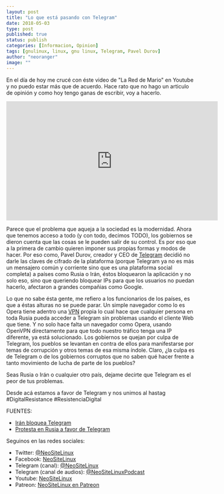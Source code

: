 ```yaml
---
layout: post
title: "Lo que está pasando con Telegram"
date: 2018-05-03
type: post
published: true
status: publish
categories: [Informacion, Opinion]
tags: [gnulinux, linux, gnu linux, Telegram, Pavel Durov]
author: "neoranger"
image: ""
---
```


En el día de hoy me crucé con éste video de "La Red de Mario" en Youtube y no puedo estar más que de acuerdo. Hace rato que no hago un articulo de opinión y como hoy tengo ganas de escribir, voy a hacerlo.

<center><iframe width="560" height="315" src="https://www.youtube.com/embed/NHLIj3FEG9g" frameborder="0" allow="autoplay; encrypted-media" allowfullscreen></iframe></center>

Parece que el problema que aqueja a la sociedad es la modernidad. Ahora que tenemos acceso a todo (y con todo, decimos TODO), los gobiernos se dieron cuenta que las cosas se le pueden salir de su control. Es por eso que a la primera de cambio quieren imponer sus propias formas y modos de hacer. Por eso como, Pavel Durov, creador y CEO de [Telegram](https://telegram.org) decidió no darle las claves de cifrado de la plataforma (porque Telegram ya no es más un mensajero común y corriente sino que es una plataforma social completa) a países como Rusia o Irán, éstos bloquearon la aplicación y no solo eso, sino que queriendo bloquear IPs para que los usuarios no puedan hacerlo, afectaron a grandes compañias como Google.

Lo que no sabe ésta gente, me refiero a los funcionarios de los países, es que a éstas alturas no se puede parar. Un simple navegador como lo es Opera tiene adentro una [VPN](https://es.wikipedia.org/wiki/Red_privada_virtual) propia lo cual hace que cualquier persona en toda Rusia pueda acceder a Telegram sin problemas usando el cliente Web que tiene. Y no solo hace falta un navegador como Opera, usando OpenVPN directamente para que todo nuestro tráfico tenga una IP diferente, ya está solucionado.
Los gobiernos se quejan por culpa de Telegram, los pueblos se levantan en contra de ellos para manifestarse por temas de corrupción y otros temas de esa misma índole. Claro, ¿la culpa es de Telegram o de los gobiernos corruptos que no saben qué hacer frente a tanto movimiento de lucha de parte de los pueblos?

Seas Rusia o Irán o cualquier otro país, dejame decirte que Telegram es el peor de tus problemas.

Desde acá estamos a favor de Telegram y nos unimos al hastag #DigitalResistance #ResistenciaDigital

FUENTES:
* [Irán bloquea Telegram](https://http://www.eluniversal.com.mx/cartera/negocios/iran-bloquea-telegram-por-danos-la-seguridad-nacional)
* [Protesta en Rusia a favor de Telegram](https://hipertextual.com/2018/05/protestan-rusia-bloqueo-telegram)

Seguinos en las redes sociales:
* Twitter: [@NeoSiteLinux](https://twitter.com/neositelinux)
* Facebook: [NeoSiteLinux](https://facebook.com/neositelinux)
* Telegram (canal): [@NeoSiteLinux](https://t.me/neositelinux)
* Telegram (canal de audios): [@NeoSiteLinuxPodcast](https://t.me/neositelinuxpodcast)
* Youtube: [NeoSiteLinux](https://www.youtube.com/user/neositelinux)
* Patreon: [NeoSiteLinux en Patreon](https://www.patreon.com/NeoSiteLinux)